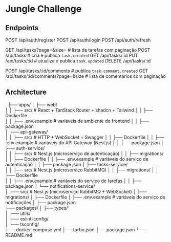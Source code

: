 # Jungle Challenge

## Endpoints
POST   /api/auth/register
POST   /api/auth/login
POST   /api/auth/refresh

GET    /api/tasks?page=&size=               # lista de tarefas com paginação
POST   /api/tasks                           # cria e publica `task.created`
GET    /api/tasks/:id
PUT    /api/tasks/:id                       # atualiza e publica `task.updated`
DELETE /api/tasks/:id

POST   /api/tasks/:id/comments              # publica `task.comment.created`
GET    /api/tasks/:id/comments?page=&size   # lista de comentários com paginação

## Architecture
.
├── apps/
│   ├── web/                     
│   │   ├── src/                  # React + TanStack Router + shadcn + Tailwind
│   │   ├── Dockerfile   
│   │   ├── .env.example          # variáveis de ambiente do frontend
│   │   ├── package.json              
│   ├── api-gateway/   
│   │   ├── src/                  # HTTP + WebSocket + Swagger
│   │   ├── Dockerfile
│   │   ├── .env.example          # variáveis do API Gateway (Nest.js)
│   │   ├── package.json
│   ├── auth-service/            
│   │   ├── src/                  # Nest.js (microserviço de autenticação)
│   │   ├── migrations/
│   │   ├── Dockerfile
│   │   ├── .env.example          # variáveis do serviço de autenticação
│   │   ├── package.json
│   ├── tasks-service/   
│   │   ├── src/                  # Nest.js (microserviço RabbitMQ)
│   │   ├── migrations/
│   │   ├── Dockerfile        
│   │   ├── .env.example          # variáveis do serviço de tarefas
│   │   ├── package.json
│   └── notifications-service/   
│       ├── src/                  # Nest.js (microserviço RabbitMQ + WebSocket)
│       ├── migrations/
│       ├── Dockerfile
│       ├── .env.example          # variáveis do serviço de notificações
│       ├── package.json                
├── packages/
│   ├── types/                   
│   ├── utils/                   
│   ├── eslint-config/           
│   └── tsconfig/                
├── docker-compose.yml
├── turbo.json
├── package.json
└── README.md